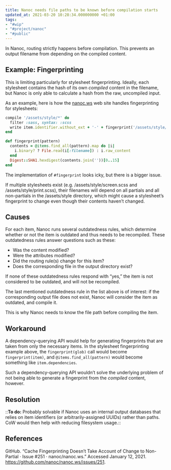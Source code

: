 ```yaml
---
title: Nanoc needs file paths to be known before compilation starts
updated_at: 2021-03-20 10:28:34.000000000 +01:00
tags:
- "#wip"
- "#project/nanoc"
- "#public"
---
```



In Nanoc, routing strictly happens before compilation. This prevents an output filename from depending on the compiled content.

## Example: Fingerprinting
This is limiting particularly for stylesheet fingerprinting. Ideally, each stylesheet contains the hash of its own *compiled* content in the filename, but Nanoc is only able to calculate a hash from the raw, uncompiled input.

As an example, here is how the [nanoc.ws](https://nanoc.ws) web site handles fingerprinting for stylesheets:

```ruby
compile '/assets/style/*' do
  filter :sass, syntax: :scss
  write item.identifier.without_ext + '-' + fingerprint('/assets/style/*') + '.css'
end
```

```ruby
def fingerprint(pattern)
  contents = @items.find_all(pattern).map do |i|
    i.binary? ? File.read(i[:filename]) : i.raw_content
  end
  Digest::SHA1.hexdigest(contents.join(''))[0..15]
end
```

The implementation of `#fingerprint` looks icky, but there is a bigger issue.

If multiple stylesheets exist (e.g. <span class="path">/assets/style/screen.scss</span> and <span class="path">/assets/style/print.scss</span>), their filenames will depend on all partials and all non-partials in the  <span class="path">/assets/style</span> directory, which might cause a stylesheet’s fingerprint to change even though their contents haven’t changed.

## Causes
For each item, Nanoc runs several outdatedness rules, which determine whether or not the item is outdated and thus needs to be recompiled. These outdatedness rules answer questions such as these:

* Was the content modified?
* Were the attributes modified?
* Did the routing rule(s) change for this item?
* Does the corresponding file in the output directory exist?

If none of these outdatedness rules respond with “yes,” the item is not considered to be outdated, and will not be recompiled.

The last mentioned outdatedness rule in the list above is of interest: if the corresponding output file does not exist, Nanoc will consider the item as outdated, and compile it.

This is why Nanoc needs to know the file path before compiling the item.

## Workaround
A dependency-querying API would help for generating fingerprints that are taken from only the necessary items. In the stylesheet fingerprinting example above, the `fingerprint(glob)` call would become `fingerprint(item)`, and `@items.find_all(pattern)` would become something like `item.dependencies`.

Such a dependency-querying API wouldn’t solve the underlying problem of not being able to generate a fingerprint from the *compiled* content, however.

## Resolution
::**To do:** Probably solvable if Nanoc uses an internal output databases that relies on item identifiers (or arbitrarily-assigned UUIDs) rather than paths. CoW would then help with reducing filesystem usage.::

## References
GitHub. “Cache Fingerprinting Doesn’t Take Account of Change to Non-Partial · Issue #251 · nanoc/nanoc.ws.” Accessed January 12, 2021. https://github.com/nanoc/nanoc.ws/issues/251.